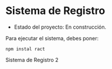 <h1>Sistema de Registro</h1>

- Estado del proyecto: En construcción.

Para ejecutar el sistema, debes poner:

```npm instal ract```

Sistema de Registro 2
